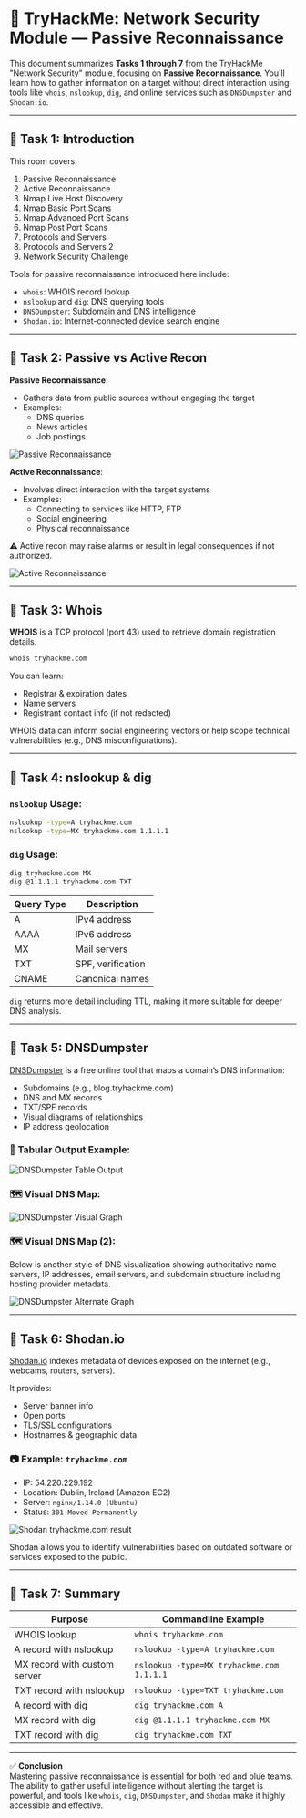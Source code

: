 # 🧠 TryHackMe: Network Security Module — Passive Reconnaissance

This document summarizes **Tasks 1 through 7** from the TryHackMe "Network Security" module, focusing on **Passive Reconnaissance**. You’ll learn how to gather information on a target without direct interaction using tools like `whois`, `nslookup`, `dig`, and online services such as `DNSDumpster` and `Shodan.io`.

---

## 🔹 Task 1: Introduction

This room covers:

1. Passive Reconnaissance  
2. Active Reconnaissance  
3. Nmap Live Host Discovery  
4. Nmap Basic Port Scans  
5. Nmap Advanced Port Scans  
6. Nmap Post Port Scans  
7. Protocols and Servers  
8. Protocols and Servers 2  
9. Network Security Challenge

Tools for passive reconnaissance introduced here include:

- `whois`: WHOIS record lookup
- `nslookup` and `dig`: DNS querying tools
- `DNSDumpster`: Subdomain and DNS intelligence
- `Shodan.io`: Internet-connected device search engine

---

## 🔹 Task 2: Passive vs Active Recon

**Passive Reconnaissance**:
- Gathers data from public sources without engaging the target
- Examples:
  - DNS queries
  - News articles
  - Job postings

![Passive Reconnaissance](https://github.com/user-attachments/assets/0bba220a-a366-4097-96ba-0bf2d92df8be)

**Active Reconnaissance**:
- Involves direct interaction with the target systems
- Examples:
  - Connecting to services like HTTP, FTP
  - Social engineering
  - Physical reconnaissance

⚠️ Active recon may raise alarms or result in legal consequences if not authorized.

![Active Reconnaissance](https://github.com/user-attachments/assets/679f83ee-c230-4fbe-abb7-af4a0ddbc16b)

---

## 🔹 Task 3: Whois

**WHOIS** is a TCP protocol (port 43) used to retrieve domain registration details.

```bash
whois tryhackme.com
```

You can learn:
- Registrar & expiration dates
- Name servers
- Registrant contact info (if not redacted)

WHOIS data can inform social engineering vectors or help scope technical vulnerabilities (e.g., DNS misconfigurations).

---

## 🔹 Task 4: nslookup & dig

### `nslookup` Usage:

```bash
nslookup -type=A tryhackme.com
nslookup -type=MX tryhackme.com 1.1.1.1
```

### `dig` Usage:

```bash
dig tryhackme.com MX
dig @1.1.1.1 tryhackme.com TXT
```

| Query Type | Description        |
|------------|--------------------|
| A          | IPv4 address       |
| AAAA       | IPv6 address       |
| MX         | Mail servers       |
| TXT        | SPF, verification  |
| CNAME      | Canonical names    |

`dig` returns more detail including TTL, making it more suitable for deeper DNS analysis.

---

## 🔹 Task 5: DNSDumpster

[DNSDumpster](https://dnsdumpster.com) is a free online tool that maps a domain’s DNS information:

- Subdomains (e.g., blog.tryhackme.com)
- DNS and MX records
- TXT/SPF records
- Visual diagrams of relationships
- IP address geolocation

### 📄 Tabular Output Example:

![DNSDumpster Table Output](https://github.com/user-attachments/assets/bde3c02e-62c3-45a2-86cb-dc632be2be8d)

### 🗺️ Visual DNS Map:

![DNSDumpster Visual Graph](https://github.com/user-attachments/assets/4f730459-38b9-4174-8202-3bc59f41b148)

### 🗺️ Visual DNS Map (2):

Below is another style of DNS visualization showing authoritative name servers, IP addresses, email servers, and subdomain structure including hosting provider metadata.

![DNSDumpster Alternate Graph](./eb95e62815b6ace3c823fd0159884731.jpeg)

---

## 🔹 Task 6: Shodan.io

[Shodan.io](https://www.shodan.io) indexes metadata of devices exposed on the internet (e.g., webcams, routers, servers).

It provides:
- Server banner info
- Open ports
- TLS/SSL configurations
- Hostnames & geographic data

### 📷 Example: `tryhackme.com`

- IP: 54.220.229.192
- Location: Dublin, Ireland (Amazon EC2)
- Server: `nginx/1.14.0 (Ubuntu)`
- Status: `301 Moved Permanently`

![Shodan tryhackme.com result](https://github.com/user-attachments/assets/caa39afa-9ca3-4d89-8e3c-a8960ebf73de)

Shodan allows you to identify vulnerabilities based on outdated software or services exposed to the public.

---

## 🔹 Task 7: Summary

| Purpose                        | Commandline Example                            |
|-------------------------------|--------------------------------------------------|
| WHOIS lookup                  | `whois tryhackme.com`                          |
| A record with nslookup        | `nslookup -type=A tryhackme.com`              |
| MX record with custom server  | `nslookup -type=MX tryhackme.com 1.1.1.1`     |
| TXT record with nslookup      | `nslookup -type=TXT tryhackme.com`            |
| A record with dig             | `dig tryhackme.com A`                          |
| MX record with dig            | `dig @1.1.1.1 tryhackme.com MX`               |
| TXT record with dig           | `dig tryhackme.com TXT`                        |

---

✅ **Conclusion**  
Mastering passive reconnaissance is essential for both red and blue teams. The ability to gather useful intelligence without alerting the target is powerful, and tools like `whois`, `dig`, `DNSDumpster`, and `Shodan` make it highly accessible and effective.
